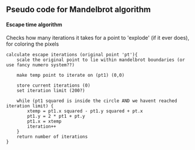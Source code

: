 ## Pseudo code for Mandelbrot algorithm

#### Escape time algorithm 
Checks how many iterations it takes for a point to 'explode' (if it ever does), for coloring the pixels
```
calculate escape iterations (original point 'pt'){
	scale the original point to lie within mandelbrot boundaries (or use fancy numero system??)

	make temp point to iterate on (pt1) (0,0)
	
	store current iterations (0)
	set iteration limit (200?)

	while (pt1 squared is inside the circle AND we havent reached iteration limit) {
        xtemp = pt1.x squared - pt1.y squared + pt.x
		pt1.y = 2 * pt1 + pt.y
		pt1.x = xtemp
		iteration++
	}
	return number of iterations
}
